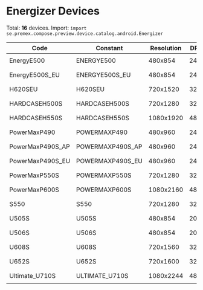 # Energizer Devices

Total: **16** devices. Import: `import se.premex.compose.preview.device.catalog.android.Energizer`

| Code | Constant | Resolution | DPI | Compose Spec | Preview Usage |
|------|----------|------------|-----|-------------|---------------|
| EnergyE500 | ENERGYE500 | 480x854 | 240 | `spec:width=480px,height=854px,dpi=240` | `@Preview(device = Energizer.ENERGYE500)` |
| EnergyE500S_EU | ENERGYE500S_EU | 480x854 | 240 | `spec:width=480px,height=854px,dpi=240` | `@Preview(device = Energizer.ENERGYE500S_EU)` |
| H620SEU | H620SEU | 720x1520 | 320 | `spec:width=720px,height=1520px,dpi=320` | `@Preview(device = Energizer.H620SEU)` |
| HARDCASEH500S | HARDCASEH500S | 720x1280 | 320 | `spec:width=720px,height=1280px,dpi=320` | `@Preview(device = Energizer.HARDCASEH500S)` |
| HARDCASEH550S | HARDCASEH550S | 1080x1920 | 480 | `spec:width=1080px,height=1920px,dpi=480` | `@Preview(device = Energizer.HARDCASEH550S)` |
| PowerMaxP490 | POWERMAXP490 | 480x960 | 240 | `spec:width=480px,height=960px,dpi=240` | `@Preview(device = Energizer.POWERMAXP490)` |
| PowerMaxP490S_AP | POWERMAXP490S_AP | 480x960 | 240 | `spec:width=480px,height=960px,dpi=240` | `@Preview(device = Energizer.POWERMAXP490S_AP)` |
| PowerMaxP490S_EU | POWERMAXP490S_EU | 480x960 | 240 | `spec:width=480px,height=960px,dpi=240` | `@Preview(device = Energizer.POWERMAXP490S_EU)` |
| PowerMaxP550S | POWERMAXP550S | 720x1280 | 320 | `spec:width=720px,height=1280px,dpi=320` | `@Preview(device = Energizer.POWERMAXP550S)` |
| PowerMaxP600S | POWERMAXP600S | 1080x2160 | 480 | `spec:width=1080px,height=2160px,dpi=480` | `@Preview(device = Energizer.POWERMAXP600S)` |
| S550 | S550 | 720x1280 | 320 | `spec:width=720px,height=1280px,dpi=320` | `@Preview(device = Energizer.S550)` |
| U505S | U505S | 480x854 | 200 | `spec:width=480px,height=854px,dpi=200` | `@Preview(device = Energizer.U505S)` |
| U506S | U506S | 480x854 | 200 | `spec:width=480px,height=854px,dpi=200` | `@Preview(device = Energizer.U506S)` |
| U608S | U608S | 720x1560 | 320 | `spec:width=720px,height=1560px,dpi=320` | `@Preview(device = Energizer.U608S)` |
| U652S | U652S | 720x1600 | 320 | `spec:width=720px,height=1600px,dpi=320` | `@Preview(device = Energizer.U652S)` |
| Ultimate_U710S | ULTIMATE_U710S | 1080x2244 | 480 | `spec:width=1080px,height=2244px,dpi=480` | `@Preview(device = Energizer.ULTIMATE_U710S)` |

<!-- Generated automatically. Do not edit manually. -->
